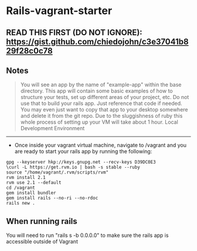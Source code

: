 Rails-vagrant-starter
=========

READ THIS FIRST (DO NOT IGNORE): https://gist.github.com/chiedojohn/c3e37041b829f28c0c78
----------

Notes
----------
> You will see an app by the name of "example-app" within the base directory. This app will contain some basic examples of how to structure your tests, set up different areas of your project, etc. Do not use that to build your rails app. Just reference that code if needed. You may even just want to copy that app to your desktop somewhere and delete it from the git repo.
> Due to the sluggishness of ruby this whole process of setting up your VM will take about 1 hour.
Local Development Environment
----------
- Once inside your vagrant virtual machine, navigate to /vagrant and you are ready to start your rails app by running the following:

```
gpg --keyserver hkp://keys.gnupg.net --recv-keys D39DC0E3
\curl -L https://get.rvm.io | bash -s stable --ruby
source "/home/vagrant/.rvm/scripts/rvm"
rvm install 2.1
rvm use 2.1 --default
cd /vagrant
gem install bundler
gem install rails --no-ri --no-rdoc
rails new .
```

When running rails
-----------
You will need to run "rails s -b 0.0.0.0" to make sure the rails app is accessible outside of Vagrant
